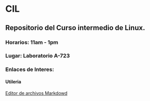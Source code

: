 # CIL
## Repositorio del Curso intermedio de Linux.
### Horarios: 11am - 1pm
### Lugar: Laboratorio A-723


### Enlaces de Interes:

#### Utileria

[Editor de archivos Markdowd](https://stackedit.io/)
